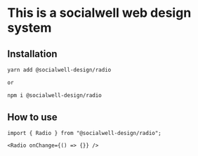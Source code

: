 # This is a socialwell web design system

## Installation

```bash
yarn add @socialwell-design/radio

or

npm i @socialwell-design/radio
```

## How to use

```JSX
import { Radio } from "@socialwell-design/radio";

<Radio onChange={() => {}} />

```
